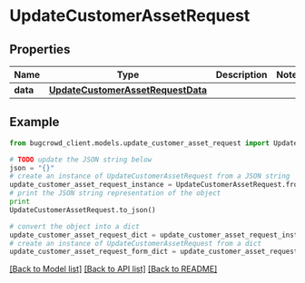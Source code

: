 # UpdateCustomerAssetRequest


## Properties

Name | Type | Description | Notes
------------ | ------------- | ------------- | -------------
**data** | [**UpdateCustomerAssetRequestData**](UpdateCustomerAssetRequestData.md) |  | 

## Example

```python
from bugcrowd_client.models.update_customer_asset_request import UpdateCustomerAssetRequest

# TODO update the JSON string below
json = "{}"
# create an instance of UpdateCustomerAssetRequest from a JSON string
update_customer_asset_request_instance = UpdateCustomerAssetRequest.from_json(json)
# print the JSON string representation of the object
print
UpdateCustomerAssetRequest.to_json()

# convert the object into a dict
update_customer_asset_request_dict = update_customer_asset_request_instance.to_dict()
# create an instance of UpdateCustomerAssetRequest from a dict
update_customer_asset_request_form_dict = update_customer_asset_request.from_dict(update_customer_asset_request_dict)
```
[[Back to Model list]](../README.md#documentation-for-models) [[Back to API list]](../README.md#documentation-for-api-endpoints) [[Back to README]](../README.md)


